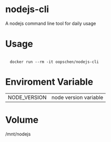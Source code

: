 # nodejs-cli
A nodejs command line tool for daily usage

# Usage
<code>
  docker run --rm -it oopschen/nodejs-cli
</code>

# Enviroment Variable
<table>
  <tr>
    <td>NODE_VERSION</td>
    <td>node version variable</td>
  </tr>
</table>

# Volume
/mnt/nodejs

